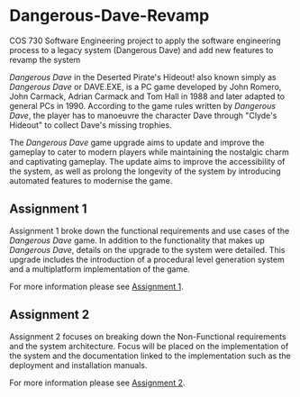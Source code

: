 # Dangerous-Dave-Revamp
COS 730 Software Engineering project to apply the software engineering process to a legacy system (Dangerous Dave) and add new features to revamp the system

_Dangerous Dave_ in the Deserted Pirate's Hideout! also known simply as _Dangerous Dave_ or DAVE.EXE, is a PC game developed by John Romero, John Carmack, Adrian Carmack and Tom Hall in 1988 and later adapted to general PCs in 1990. 
According to the game rules written by _Dangerous Dave_, the player has to manoeuvre the character Dave through "Clyde's Hideout" to collect Dave's missing trophies.

The _Dangerous Dave_ game upgrade aims to update and improve the gameplay to cater to modern players while maintaining the nostalgic charm and captivating gameplay. The update aims to improve the accessibility of the system, as well as prolong the longevity of the system by introducing automated features to modernise the game.

## Assignment 1
Assignment 1 broke down the functional requirements and use cases of the _Dangerous Dave_ game. In addition to the functionality that makes up _Dangerous Dave_, details on the upgrade to the system were detailed. This upgrade includes the introduction of a procedural level generation system and a multiplatform implementation of the game. 

For more information please see [Assignment 1](https://drive.google.com/file/d/1nyOXcmGak10JW5OF25jpx6ozklg8wNxN/view?usp=sharing).


## Assignment 2
Assignment 2 focuses on breaking down the Non-Functional requirements and the system architecture. Focus will be placed on the implementation of the system and the documentation linked to the implementation such as the deployment and installation manuals.

For more information please see [Assignment 2](https://drive.google.com/file/d/1-pO9jHhMx2ndMBBb81uFGcU1cLjvBFhP/view?usp=sharing).
